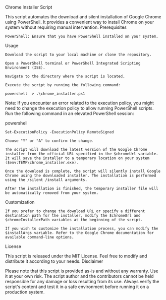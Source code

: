 Chrome Installer Script

This script automates the download and silent installation of Google Chrome using PowerShell. It provides a convenient way to install Chrome on your system without requiring manual intervention.
Prerequisites

    PowerShell: Ensure that you have PowerShell installed on your system.

Usage

    Download the script to your local machine or clone the repository.

    Open a PowerShell terminal or PowerShell Integrated Scripting Environment (ISE).

    Navigate to the directory where the script is located.

    Execute the script by running the following command:

    powershell  > .\chrome_installer.ps1



Note: If you encounter an error related to the execution policy, you might need to change the execution policy to allow running PowerShell scripts. Run the following command in an elevated PowerShell session:

powershell

    Set-ExecutionPolicy -ExecutionPolicy RemoteSigned

    Choose "Y" or "A" to confirm the change.

    The script will download the latest version of the Google Chrome installer from the official URL specified in the $chromeUrl variable. It will save the installer to a temporary location on your system ($env:TEMP\chrome_installer.exe).

    Once the download is complete, the script will silently install Google Chrome using the downloaded installer. The installation is performed using the /silent /install arguments.

    After the installation is finished, the temporary installer file will be automatically removed from your system.

Customization

    If you prefer to change the download URL or specify a different destination path for the installer, modify the $chromeUrl and $chromeInstallerPath variables at the beginning of the script.

    If you wish to customize the installation process, you can modify the $installArgs variable. Refer to the Google Chrome documentation for available command-line options.

License

This script is released under the MIT License. Feel free to modify and distribute it according to your needs.
Disclaimer

Please note that this script is provided as-is and without any warranty. Use it at your own risk. The script author and the contributors cannot be held responsible for any damage or loss resulting from its use. Always verify the script's content and test it in a safe environment before running it on a production system.
